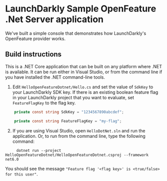 # LaunchDarkly Sample OpenFeature .Net Server application

We've built a simple console that demonstrates how LaunchDarkly's OpenFeature provider works.

## Build instructions

This is a .NET Core application that can be built on any platform where .NET is available. It can be run either in Visual Studio, or from the command line if you have installed the .NET command-line tools.

1. Edit `HelloOpenFeatureDotnet/Hello.cs` and set the value of `SdkKey` to your LaunchDarkly SDK key. If there is an existing boolean feature flag in your LaunchDarkly project that you want to evaluate, set `FeatureFlagKey` to the flag key.

```csharp
    private const string SdkKey = "1234567890abcdef";

    private const string FeatureFlagKey = "my-flag";
```

2. If you are using Visual Studio, open `HelloDotNet.sln` and run the application. Or, to run from the command line, type the following command:

```
     dotnet run --project HelloOpenFeatureDotnet/HelloOpenFeatureDotnet.csproj --framework net6.0
```

You should see the message `"Feature flag '<flag key>' is <true/false> for this user"`.
